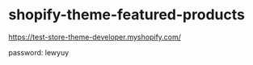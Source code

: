 # shopify-theme-featured-products

https://test-store-theme-developer.myshopify.com/

password: lewyuy
